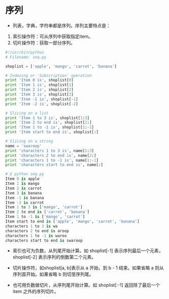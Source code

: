 序列
===

- 列表，字典，字符串都是序列。序列主要特点是：
1. 索引操作符：可从序列中获取指定item。
2. 切片操作符：获取一部分序列。

```python
#!/usr/bin/python
# Filename: seq.py

shoplist = ['apple', 'mango', 'carrot', 'banana']

# Indexing or 'Subscription' operation
print 'Item 0 is', shoplist[0]
print 'Item 1 is', shoplist[1]
print 'Item 2 is', shoplist[2]
print 'Item 3 is', shoplist[3]
print 'Item -1 is', shoplist[-1]
print 'Item -2 is', shoplist[-2]

# Slicing on a list
print 'Item 1 to 3 is', shoplist[1:3]
print 'Item 2 to end is', shoplist[2:]
print 'Item 1 to -1 is', shoplist[1:-1]
print 'Item start to end is', shoplist[:]

# Slicing on a string
name = 'swaroop'
print 'characters 1 to 3 is', name[1:3]
print 'characters 2 to end is', name[2:]
print 'characters 1 to -1 is', name[1:-1]
print 'characters start to end is', name[:]

# $ python seq.py
Item 0 is apple
Item 1 is mango
Item 2 is carrot
Item 3 is banana
Item -1 is banana
Item -2 is carrot
Item 1 to 3 is ['mango', 'carrot']
Item 2 to end is ['carrot', 'banana']
Item 1 to -1 is ['mango', 'carrot']
Item start to end is ['apple', 'mango', 'carrot', 'banana']
characters 1 to 3 is wa
characters 2 to end is aroop
characters 1 to -1 is waroo
characters start to end is swaroop
```
- 索引也可为负数，从列尾开始计算。如 shoplist[-1] 表示序列最后一个元素，shoplist[-2] 表示序列的倒数第二个元素。

- 切片操作符，如shoplist[a, b]表示从 a 开始，到 b - 1 结束。如果省略 a 则从序列首开始。如果省略 b 则切至序列尾。

- 也可用负数做切片，从序列尾开始计算。如 shoplist[:-1] 返回除了最后一个 item 之外的序列切片。
